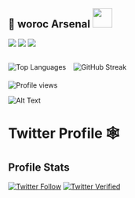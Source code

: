 <div align="left">
  <h2>🚀 woroc Arsenal <img src="https://media.giphy.com/media/WUlplcMpOCEmTGBtOW/giphy.gif" width="40"></h2>
  
  <!-- Navigation Tabs -->
  <div align="left" style="margin-bottom: 20px">
    <a href="#"><img src="https://img.shields.io/badge/-Frontend-61DAFB?style=for-the-badge&logo=react&logoColor=white"></a>
    <a href="#"><img src="https://img.shields.io/badge/-Backend-339933?style=for-the-badge&logo=node.js&logoColor=white"></a>
    <a href="#"><img src="https://img.shields.io/badge/-Tools-2496ED?style=for-the-badge&logo=docker&logoColor=white"></a>
  </div>

  <!-- Stats Section -->
  <div align="left" style="margin-top: 30px; display: flex; gap: 15px; flex-wrap: wrap;">
    <img src="https://github-readme-stats.vercel.app/api/top-langs/?username=woroc&layout=compact&theme=radical" alt="Top Languages">
    <img src="https://github-readme-streak-stats.herokuapp.com/?user=woroc&theme=radical" alt="GitHub Streak">
  </div>
</div>

<!-- Visitor Counter -->
<div align="left" style="margin-top: 20px">
  <img src="https://komarev.com/ghpvc/?username=woroc&label=Profile%20Views&color=blueviolet&style=flat" alt="Profile views">
</div>


![Alt Text](https://media0.giphy.com/media/v1.Y2lkPTc5MGI3NjExOG40ODQ3ZTNlcTZzbjNpaW0yZXF6bzQ0eHF3ZTBnM3R2d2tucnQxaiZlcD12MV9pbnRlcm5hbF9naWZfYnlfaWQmY3Q9Zw/if9niVFg4IwAE/giphy.gif)



# Twitter Profile 🕸️

## Profile Stats
[![Twitter Follow](https://img.shields.io/twitter/follow/wrocis?style=social)](https://twitter.com/wrocis)
[![Twitter Verified](https://img.shields.io/badge/Verified-Profile-blue?logo=twitter&style=flat)](https://twitter.com/wrocis)





